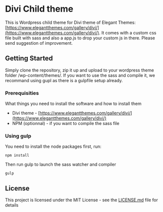 # Divi Child theme

This is Wordpress child theme for Divi theme of Elegant Themes: [https://www.elegantthemes.com/gallery/divi/](https://www.elegantthemes.com/gallery/divi/). It comes with a custom css file built with sass and also a app.js to drop your custom js in there. Please send suggestion of improvement.

## Getting Started

Simply clone the repository, zip it up and upload to your wordpress theme folder /wp-content/themes/. If you want to use the sass and compile it, we recommand using gupl as there is a gulpfile setup already. 

### Prerequisities

What things you need to install the software and how to install them

* Divi theme - [https://www.elegantthemes.com/gallery/divi/](https://www.elegantthemes.com/gallery/divi/)
* NPM (optionnal) - if you want to compile the sass file

### Using gulp

You need to install the node packages first, run:

```
npm install
```

Then run gulp to launch the sass watcher and compiler

```
gulp
```

## License

This project is licensed under the MIT License - see the [LICENSE.md](LICENSE.md) file for details